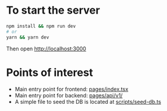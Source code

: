 # To start the server

```bash
npm install && npm run dev
# or
yarn && yarn dev
```

Then open [http://localhost:3000](http://localhost:3000)

# Points of interest

- Main entry point for frontend: [pages/index.tsx](https://github.com/kybishop/i-fruit/blob/main/pages/index.tsx)
- Main entry point for backend: [pages/api/v1/](https://github.com/kybishop/i-fruit/tree/main/pages/api/v1)
- A simple file to seed the DB is located at [scripts/seed-db.ts](https://github.com/kybishop/i-fruit/blob/main/scripts/seed-db.ts)
